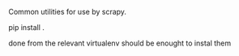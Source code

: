 Common utilities for use by scrapy.

   pip install . 

done from the relevant virtualenv should be enought to instal them
